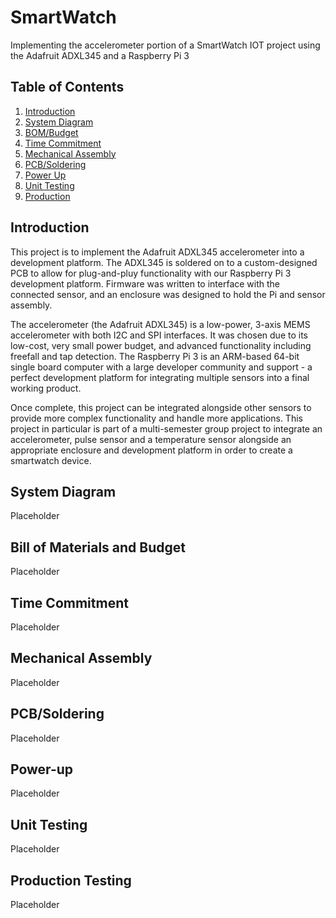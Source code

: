 # SmartWatch 
Implementing the accelerometer portion of a SmartWatch IOT project using the Adafruit ADXL345 and a Raspberry Pi 3

## Table of Contents
1. [Introduction](#Introduction)
2. [System Diagram](#System-Diagram)
3. [BOM/Budget](#Bill-of-Materials-and-Budget)
4. [Time Commitment](#Time-Commitment)
5. [Mechanical Assembly](#Mechanical-Assembly)
6. [PCB/Soldering](#PCB\/Soldering)
7. [Power Up](#Power-Up)
8. [Unit Testing](#Unit-Testing)
9. [Production](#Production-Testing)

## Introduction
This project is to implement the Adafruit ADXL345 accelerometer into a development platform. The ADXL345 is soldered on to a custom-designed PCB to allow for plug-and-pluy functionality with our Raspberry Pi 3 development platform. Firmware was written to interface with the connected sensor, and an enclosure was designed to hold the Pi and sensor assembly. 

The accelerometer (the Adafruit ADXL345) is a  low-power, 3-axis MEMS accelerometer with both I2C and SPI interfaces. It was chosen due to its low-cost, very small power budget, and advanced functionality including freefall and tap detection. The Raspberry Pi 3 is an ARM-based 64-bit single board computer with a large developer community and support - a perfect development platform for integrating multiple sensors into a final working product.

Once complete, this project can be integrated alongside other sensors to provide more complex functionality and handle more applications. This project in particular is part of a multi-semester group project to integrate an accelerometer, pulse sensor and a temperature sensor alongside an appropriate enclosure and development platform in order to create a smartwatch device.


## System Diagram
Placeholder

## Bill of Materials and Budget
Placeholder

## Time Commitment
Placeholder

## Mechanical Assembly
Placeholder

## PCB/Soldering
Placeholder

## Power-up
Placeholder

## Unit Testing
Placeholder

## Production Testing
Placeholder
